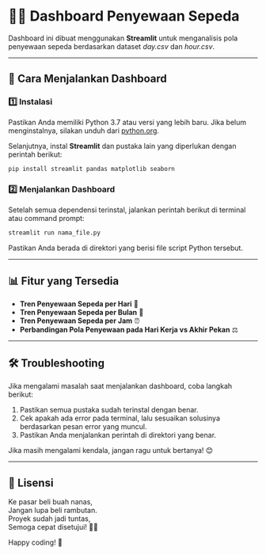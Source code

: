 # 🚴‍♂️ Dashboard Penyewaan Sepeda

Dashboard ini dibuat menggunakan **Streamlit** untuk menganalisis pola penyewaan sepeda berdasarkan dataset *day.csv* dan *hour.csv*.

---

## 📌 Cara Menjalankan Dashboard

### 1️⃣ Instalasi
Pastikan Anda memiliki Python 3.7 atau versi yang lebih baru. Jika belum menginstalnya, silakan unduh dari [python.org](https://www.python.org/downloads/).

Selanjutnya, instal **Streamlit** dan pustaka lain yang diperlukan dengan perintah berikut:

```bash
pip install streamlit pandas matplotlib seaborn
```

### 2️⃣ Menjalankan Dashboard
Setelah semua dependensi terinstal, jalankan perintah berikut di terminal atau command prompt:

```bash
streamlit run nama_file.py
```

Pastikan Anda berada di direktori yang berisi file script Python tersebut.

---

## 📊 Fitur yang Tersedia
- **Tren Penyewaan Sepeda per Hari** 📅
- **Tren Penyewaan Sepeda per Bulan** 📆
- **Tren Penyewaan Sepeda per Jam** ⏰
- **Perbandingan Pola Penyewaan pada Hari Kerja vs Akhir Pekan** ⚖️

---

## 🛠 Troubleshooting
Jika mengalami masalah saat menjalankan dashboard, coba langkah berikut:
1. Pastikan semua pustaka sudah terinstal dengan benar.
2. Cek apakah ada error pada terminal, lalu sesuaikan solusinya berdasarkan pesan error yang muncul.
3. Pastikan Anda menjalankan perintah di direktori yang benar.

Jika masih mengalami kendala, jangan ragu untuk bertanya! 😊

---

## 📜 Lisensi
Ke pasar beli buah nanas,<br>
Jangan lupa beli rambutan.<br>
Proyek sudah jadi tuntas,<br>
Semoga cepat disetujui! 🚀😃

Happy coding! 🚀


